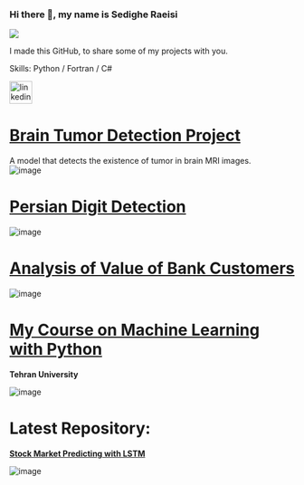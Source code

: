 ### Hi there 👋, my name is Sedighe Raeisi
![](https://media-exp1.licdn.com/dms/image/C4E16AQHdXd_iMqkJlg/profile-displaybackgroundimage-shrink_200_800/0/1608968170758?e=1643241600&v=beta&t=d8i28JVwJOI6JRC6qeKX1cTLuILFUtxeRghHcaazTPs)

I made this GitHub, to share some of my projects with you.

Skills: Python / Fortran / C#



[<img src='https://cdn.jsdelivr.net/npm/simple-icons@3.0.1/icons/linkedin.svg' alt='linkedin' height='40'>](https://www.linkedin.com/in/https://www.linkedin.com/in/sedighe-raeisi-684b9812b//) 



# [Brain Tumor Detection Project](https://github.com/Sedighe-Raeisi/Brain-tumor-detection)
A model that detects the existence of tumor in brain MRI images.  
![image](https://user-images.githubusercontent.com/67642255/143002834-f2f4c136-121c-4e73-b342-8181de70a878.png)

# [Persian Digit Detection](https://github.com/Sedighe-Raeisi/Object_Detection_Persian_Digit_Detection)   
![image](https://user-images.githubusercontent.com/67642255/143003349-fd0997f9-d851-4d2c-844a-2ce93fd38d00.png)

# [Analysis of Value of Bank Customers](https://github.com/Sedighe-Raeisi/Analysis-of-value-of-bank-customers)   
![image](https://user-images.githubusercontent.com/67642255/143004823-9b0ba573-dedf-455d-bc8b-479217910f8d.png)   


# [My Course on Machine Learning with Python](https://mooc.ut.ac.ir/course/detail/49-/228-python)  
**Tehran University**   

![image](https://user-images.githubusercontent.com/67642255/143018913-e0823973-999f-4f96-9589-27c90639d7b7.png)  

# Latest Repository:
 [**Stock Market Predicting with LSTM**](https://github.com/Sedighe-Raeisi/Stock-Market-Predicting-with-LSTM)   
 
 ![image](https://user-images.githubusercontent.com/67642255/145201142-8f9b28ac-d3bf-4a95-ac0a-121e6dd61b25.png)




